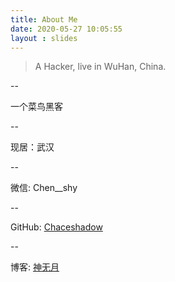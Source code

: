 ```yaml
---
title: About Me
date: 2020-05-27 10:05:55
layout : slides
---
```



> A Hacker, live in WuHan, China.


--

一个菜鸟黑客  

--

现居：武汉  

--

微信: Chen__shy

--

GitHub: [Chaceshadow](https://github.com/Chaceshadow)  

--

博客: [神无月](https://chaceshadow.github.io/)

